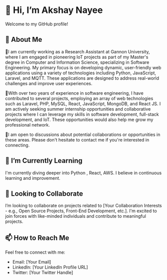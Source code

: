 # 👋 Hi, I’m Akshay Nayee

Welcome to my GitHub profile!

## 👀 About Me
🔹I am currently working as a Research Assistant at Gannon University, where I am engaged in pioneering IoT projects as part of my Master's degree in Computer and Information Science, specializing in Software Engineering. My primary focus is on developing dynamic, user-friendly web applications using a variety of technologies including Python, JavaScript, Laravel, and MQTT. These applications are designed to address real-world challenges and improve user experiences.

🔹With over two years of experience in software engineering, I have contributed to several projects, employing an array of web technologies such as Laravel, PHP, MySQL, React, JavaScript, MongoDB, and React JS. I am actively seeking summer internship opportunities and collaborative projects where I can leverage my skills in software development, full-stack development, and IoT. These opportunities would also help me grow my professional network.

🔹I am open to discussions about potential collaborations or opportunities in these areas. Please don't hesitate to contact me if you're interested in connecting.

## 🌱 I’m Currently Learning
I'm currently diving deeper into Python , React, AWS. I believe in continuous learning and improvement.

## 💞️ Looking to Collaborate
I’m looking to collaborate on projects related to [Your Collaboration Interests - e.g., Open Source Projects, Front-End Development, etc.]. I'm excited to join forces with like-minded individuals and contribute to meaningful projects.

## 📫 How to Reach Me
Feel free to connect with me:
- Email: [Your Email]
- LinkedIn: [Your LinkedIn Profile URL]
- Twitter: [Your Twitter Handle]

<!---
AkshayNayee/AkshayNayee is a ✨ special ✨ repository because its `README.md` (this file) appears on my GitHub profile.
You can click the Preview link to take a look at your changes.
--->
